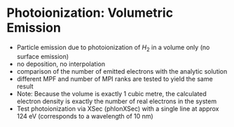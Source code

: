# Photoionization: Volumetric Emission
* Particle emission due to photoionization of $`H_{2}`$ in a volume only (no surface emission)
* no deposition, no interpolation 
* comparison of the number of emitted electrons with the analytic solution
* different MPF and number of MPI ranks are tested to yield the same result
* Note: Because the volume is exactly 1 cubic metre, the calculated electron density is exactly the number of real electrons in the system
* Test photoionization via XSec (phIonXSec) with a single line at approx 124 eV (corresponds to a wavelength of 10 nm)

